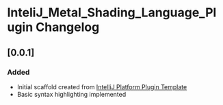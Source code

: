 <!-- Keep a Changelog guide -> https://keepachangelog.com -->

# InteliJ_Metal_Shading_Language_Plugin Changelog

## [0.0.1]
### Added
- Initial scaffold created from [IntelliJ Platform Plugin Template](https://github.com/JetBrains/intellij-platform-plugin-template)
- Basic syntax highlighting implemented 
